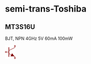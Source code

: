 # semi-trans-Toshiba

## MT3S16U
BJT, NPN 4GHz 5V 60mA 100mW

![MT3S16U__1__1](/images/semi-trans-Toshiba__MT3S16U__1__1.png?raw=true) 
